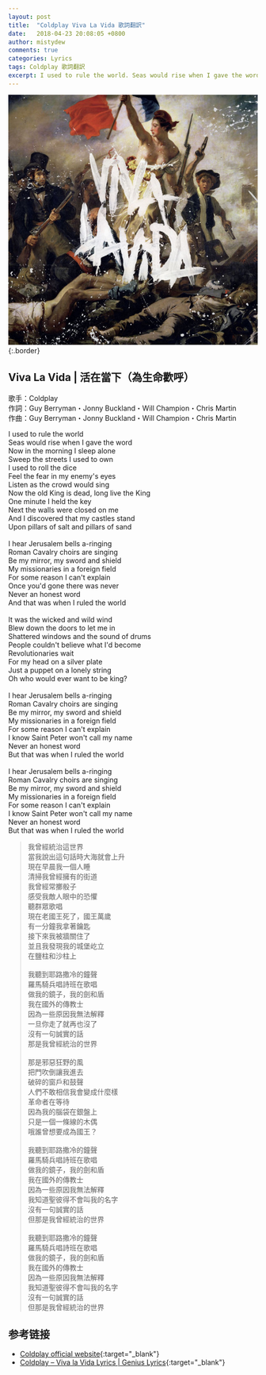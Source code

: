 ```yaml
---
layout: post
title:  "Coldplay Viva La Vida 歌詞翻訳"
date:   2018-04-23 20:08:05 +0800
author: mistydew
comments: true
categories: Lyrics
tags: Coldplay 歌詞翻訳
excerpt: I used to rule the world. Seas would rise when I gave the word. Now in the morning I sleep alone. Sweep the streets I used to own.
---
```

![Viva La Vida](/assets/images/cover/misc/Viva%20La%20Vida.jpg){:.border}

## Viva La Vida | 活在當下（為生命歡呼）

歌手：Coldplay<br>
作詞：Guy Berryman・Jonny Buckland・Will Champion・Chris Martin<br>
作曲：Guy Berryman・Jonny Buckland・Will Champion・Chris Martin

<div class="lyric-original">
<p>
I used to rule the world<br>
Seas would rise when I gave the word<br>
Now in the morning I sleep alone<br>
Sweep the streets I used to own<br>
I used to roll the dice<br>
Feel the fear in my enemy's eyes<br>
Listen as the crowd would sing<br>
Now the old King is dead, long live the King<br>
One minute I held the key<br>
Next the walls were closed on me<br>
And I discovered that my castles stand<br>
Upon pillars of salt and pillars of sand<br>
<br>
I hear Jerusalem bells a-ringing<br>
Roman Cavalry choirs are singing<br>
Be my mirror, my sword and shield<br>
My missionaries in a foreign field<br>
For some reason I can't explain<br>
Once you'd gone there was never<br>
Never an honest word<br>
And that was when I ruled the world<br>
<br>
It was the wicked and wild wind<br>
Blew down the doors to let me in<br>
Shattered windows and the sound of drums<br>
People couldn't believe what I'd become<br>
Revolutionaries wait<br>
For my head on a silver plate<br>
Just a puppet on a lonely string<br>
Oh who would ever want to be king?<br>
<br>
I hear Jerusalem bells a-ringing<br>
Roman Cavalry choirs are singing<br>
Be my mirror, my sword and shield<br>
My missionaries in a foreign field<br>
For some reason I can't explain<br>
I know Saint Peter won't call my name<br>
Never an honest word<br>
But that was when I ruled the world<br>
<br>
I hear Jerusalem bells a-ringing<br>
Roman Cavalry choirs are singing<br>
Be my mirror, my sword and shield<br>
My missionaries in a foreign field<br>
For some reason I can't explain<br>
I know Saint Peter won't call my name<br>
Never an honest word<br>
But that was when I ruled the world
</p>
</div>

<div class="lyric-translation">
<blockquote>
我曾經統治這世界<br>
當我說出這句話時大海就會上升<br>
現在早晨我一個人睡<br>
清掃我曾經擁有的街道<br>
我曾經常擲骰子<br>
感受我敵人眼中的恐懼<br>
聽群眾歌唱<br>
現在老國王死了，國王萬歲<br>
有一分鐘我拿著鑰匙<br>
接下來我被牆關住了<br>
並且我發現我的城堡屹立<br>
在鹽柱和沙柱上<br>
<br>
我聽到耶路撒冷的鐘聲<br>
羅馬騎兵唱詩班在歌唱<br>
做我的鏡子，我的劍和盾<br>
我在國外的傳教士<br>
因為一些原因我無法解釋<br>
一旦你走了就再也沒了<br>
沒有一句誠實的話<br>
那是我曾經統治的世界<br>
<br>
那是邪惡狂野的風<br>
把門吹倒讓我進去<br>
破碎的窗戶和鼓聲<br>
人們不敢相信我會變成什麼樣<br>
革命者在等待<br>
因為我的腦袋在銀盤上<br>
只是一個一條線的木偶<br>
哦誰曾想要成為國王？<br>
<br>
我聽到耶路撒冷的鐘聲<br>
羅馬騎兵唱詩班在歌唱<br>
做我的鏡子，我的劍和盾<br>
我在國外的傳教士<br>
因為一些原因我無法解釋<br>
我知道聖彼得不會叫我的名字<br>
沒有一句誠實的話<br>
但那是我曾經統治的世界<br>
<br>
我聽到耶路撒冷的鐘聲<br>
羅馬騎兵唱詩班在歌唱<br>
做我的鏡子，我的劍和盾<br>
我在國外的傳教士<br>
因為一些原因我無法解釋<br>
我知道聖彼得不會叫我的名字<br>
沒有一句誠實的話<br>
但那是我曾經統治的世界
</blockquote>
</div>

## 参考链接

* [Coldplay official website](https://coldplay.com){:target="_blank"}
* [Coldplay – Viva la Vida Lyrics \| Genius Lyrics](https://genius.com/Coldplay-viva-la-vida-lyrics){:target="_blank"}
